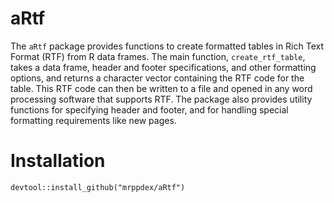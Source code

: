 # aRtf
The `aRtf` package provides functions to create formatted tables in Rich Text Format (RTF) 
from R data frames. The main function, `create_rtf_table`, takes a data frame, header and footer specifications, 
and other formatting options, and returns a character vector containing the RTF code for the table. 
This RTF code can then be written to a file and opened in any word processing software that supports RTF. 
The package also provides utility functions for specifying header and footer, and for handling special 
formatting requirements like new pages.

# Installation
`devtool::install_github("mrppdex/aRtf")`
